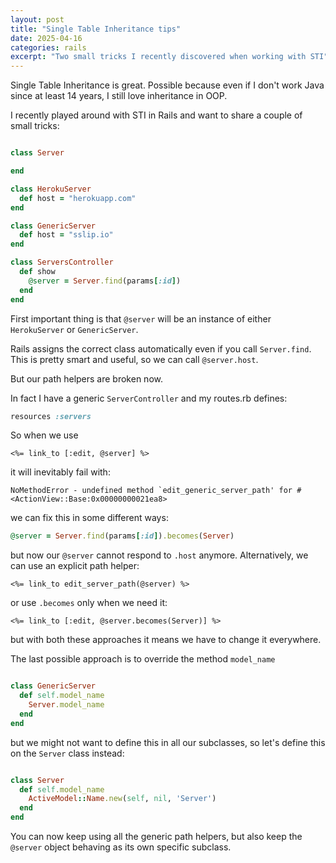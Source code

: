 ```yaml
---
layout: post
title: "Single Table Inheritance tips"
date: 2025-04-16
categories: rails
excerpt: "Two small tricks I recently discovered when working with STI"
---
```


Single Table Inheritance is great.
Possible because even if I don't work Java since at least 14 years, I still love inheritance in OOP.

I recently played around with STI in Rails and want to share a couple of small tricks:

```ruby

class Server

end

class HerokuServer
  def host = "herokuapp.com"
end

class GenericServer
  def host = "sslip.io"
end

class ServersController
  def show
    @server = Server.find(params[:id])
  end
end
```

First important thing is that `@server` will be an instance of either `HerokuServer` or `GenericServer`.

Rails assigns the correct class automatically even if you call `Server.find`. This is pretty smart and useful, so
we can call `@server.host`.

But our path helpers are broken now.

In fact I have a generic `ServerController` and my routes.rb defines:

```ruby
resources :servers
```

So when we use

```erb
<%= link_to [:edit, @server] %>
```

it will inevitably fail with:

```
NoMethodError - undefined method `edit_generic_server_path' for #<ActionView::Base:0x00000000021ea8>
```

we can fix this in some different ways:

```ruby
@server = Server.find(params[:id]).becomes(Server)
```

but now our `@server` cannot respond to `.host` anymore. Alternatively, we can use an explicit path helper:

```erb
<%= link_to edit_server_path(@server) %>
```

or use `.becomes` only when we need it:

```erb
<%= link_to [:edit, @server.becomes(Server)] %>
```

but with both these approaches it means we have to change it everywhere.

The last possible approach is to override the method `model_name`

```ruby

class GenericServer
  def self.model_name
    Server.model_name
  end
end
```  

but we might not want to define this in all our subclasses, so let's define this on the `Server` class instead:

```ruby

class Server
  def self.model_name
    ActiveModel::Name.new(self, nil, 'Server')
  end
end
```

You can now keep using all the generic path helpers, but also keep the `@server` object behaving as its own specific
subclass. 
